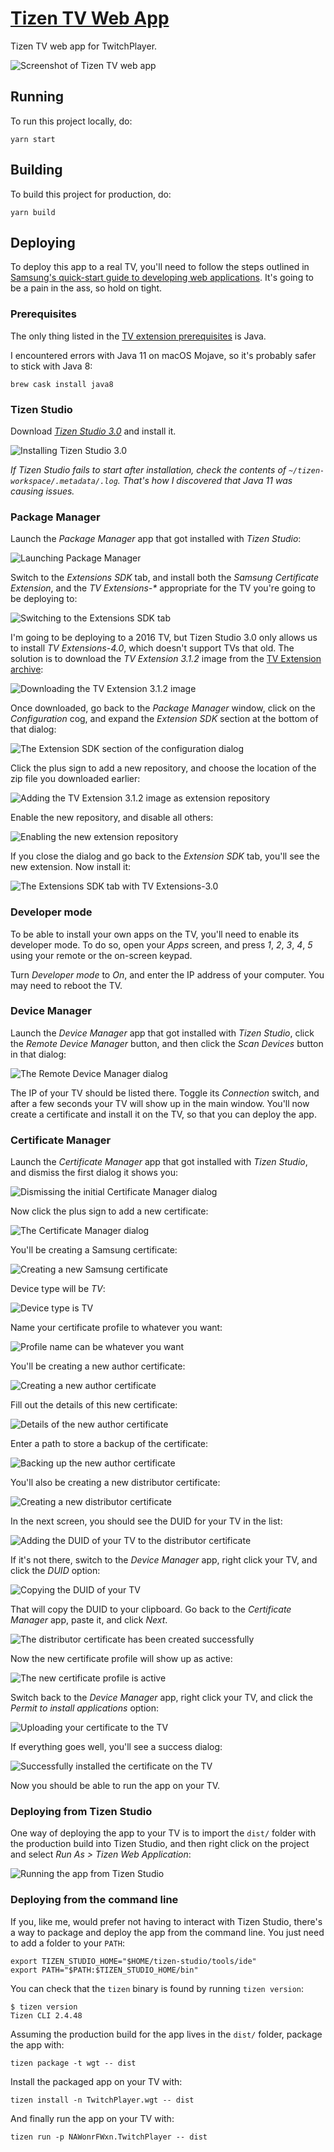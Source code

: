 # [Tizen TV Web App](https://unindented.github.io/twitch-player/tizen/)

Tizen TV web app for TwitchPlayer.

![Screenshot of Tizen TV web app](docs/screenshot.png)

## Running

To run this project locally, do:

```
yarn start
```

## Building

To build this project for production, do:

```
yarn build
```

## Deploying

To deploy this app to a real TV, you'll need to follow the steps outlined in [Samsung's quick-start guide to developing web applications](https://developer.samsung.com/tv/develop/getting-started/quick-start-guide). It's going to be a pain in the ass, so hold on tight.

### Prerequisites

The only thing listed in the [TV extension prerequisites](https://developer.samsung.com/tv/develop/tools/prerequisites/) is Java.

I encountered errors with Java 11 on macOS Mojave, so it's probably safer to stick with Java 8:

```
brew cask install java8
```

### Tizen Studio

Download [*Tizen Studio 3.0*](https://developer.tizen.org/development/tizen-studio/download) and install it.

![Installing Tizen Studio 3.0](docs/tizen-studio.png)

*If Tizen Studio fails to start after installation, check the contents of `~/tizen-workspace/.metadata/.log`. That's how I discovered that Java 11 was causing issues.*

### Package Manager

Launch the *Package Manager* app that got installed with *Tizen Studio*:

![Launching Package Manager](docs/package-manager-1.png)

Switch to the *Extensions SDK* tab, and install both the *Samsung Certificate Extension*, and the *TV Extensions-\** appropriate for the TV you're going to be deploying to:

![Switching to the Extensions SDK tab](docs/package-manager-2.png)

I'm going to be deploying to a 2016 TV, but Tizen Studio 3.0 only allows us to install *TV Extensions-4.0*, which doesn't support TVs that old. The solution is to download the *TV Extension 3.1.2* image from the [TV Extension archive](https://developer.samsung.com/tv/develop/tools/tv-extension/archive):

![Downloading the TV Extension 3.1.2 image](docs/tv-extension-archive.png)

Once downloaded, go back to the *Package Manager* window, click on the *Configuration* cog, and expand the *Extension SDK* section at the bottom of that dialog:

![The Extension SDK section of the configuration dialog](docs/package-manager-3.png)

Click the plus sign to add a new repository, and choose the location of the zip file you downloaded earlier:

![Adding the TV Extension 3.1.2 image as extension repository](docs/package-manager-4.png)

Enable the new repository, and disable all others:

![Enabling the new extension repository](docs/package-manager-5.png)

If you close the dialog and go back to the *Extension SDK* tab, you'll see the new extension. Now install it:

![The Extensions SDK tab with TV Extensions-3.0](docs/package-manager-6.png)

### Developer mode

To be able to install your own apps on the TV, you'll need to enable its developer mode. To do so, open your *Apps* screen, and press *1*, *2*, *3*, *4*, *5* using your remote or the on-screen keypad.

Turn *Developer mode* to *On*, and enter the IP address of your computer. You may need to reboot the TV.

### Device Manager

Launch the *Device Manager* app that got installed with *Tizen Studio*, click the *Remote Device Manager* button, and then click the *Scan Devices* button in that dialog:

![The Remote Device Manager dialog](docs/device-manager.png)

The IP of your TV should be listed there. Toggle its *Connection* switch, and after a few seconds your TV will show up in the main window. You'll now create a certificate and install it on the TV, so that you can deploy the app.

### Certificate Manager

Launch the *Certificate Manager* app that got installed with *Tizen Studio*, and dismiss the first dialog it shows you:

![Dismissing the initial Certificate Manager dialog](docs/certificate-manager-1.png)

Now click the plus sign to add a new certificate:

![The Certificate Manager dialog](docs/certificate-manager-2.png)

You'll be creating a Samsung certificate:

![Creating a new Samsung certificate](docs/certificate-manager-3.png)

Device type will be *TV*:

![Device type is TV](docs/certificate-manager-4.png)

Name your certificate profile to whatever you want:

![Profile name can be whatever you want](docs/certificate-manager-5.png)

You'll be creating a new author certificate:

![Creating a new author certificate](docs/certificate-manager-6.png)

Fill out the details of this new certificate:

![Details of the new author certificate](docs/certificate-manager-7.png)

Enter a path to store a backup of the certificate:

![Backing up the new author certificate](docs/certificate-manager-8.png)

You'll also be creating a new distributor certificate:

![Creating a new distributor certificate](docs/certificate-manager-9.png)

In the next screen, you should see the DUID for your TV in the list:

![Adding the DUID of your TV to the distributor certificate](docs/certificate-manager-10.png)

If it's not there, switch to the *Device Manager* app, right click your TV, and click the *DUID* option:

![Copying the DUID of your TV](docs/device-manager-duid.png)

That will copy the DUID to your clipboard. Go back to the *Certificate Manager* app, paste it, and click *Next*.

![The distributor certificate has been created successfully](docs/certificate-manager-11.png)

Now the new certificate profile will show up as active:

![The new certificate profile is active](docs/certificate-manager-12.png)

Switch back to the *Device Manager* app, right click your TV, and click the *Permit to install applications* option:

![Uploading your certificate to the TV](docs/device-manager-certificate.png)

If everything goes well, you'll see a success dialog:

![Successfully installed the certificate on the TV](docs/device-manager-certificate-success.png)

Now you should be able to run the app on your TV.

### Deploying from Tizen Studio

One way of deploying the app to your TV is to import the `dist/` folder with the production build into Tizen Studio, and then right click on the project and select *Run As > Tizen Web Application*:

![Running the app from Tizen Studio](docs/tizen-studio-run.png)

### Deploying from the command line

If you, like me, would prefer not having to interact with Tizen Studio, there's a way to package and deploy the app from the command line. You just need to add a folder to your `PATH`:

```
export TIZEN_STUDIO_HOME="$HOME/tizen-studio/tools/ide"
export PATH="$PATH:$TIZEN_STUDIO_HOME/bin"
```

You can check that the `tizen` binary is found by running `tizen version`:

```
$ tizen version
Tizen CLI 2.4.48
```

Assuming the production build for the app lives in the `dist/` folder, package the app with:

```
tizen package -t wgt -- dist
```

Install the packaged app on your TV with:

```
tizen install -n TwitchPlayer.wgt -- dist
```

And finally run the app on your TV with:

```
tizen run -p NAWonrFWxn.TwitchPlayer -- dist
```
